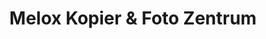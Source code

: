 ---
title: "Melox Kopier & Foto Zentrum"
url: /pforzheim/melox-kopier-und-foto-zentrum/
shop: Kopieren
---
